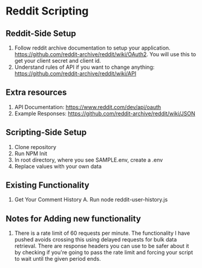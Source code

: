 # Reddit Scripting

## Reddit-Side Setup

1. Follow reddit archive documentation to setup your application. https://github.com/reddit-archive/reddit/wiki/OAuth2. You will use this to get your client secret and client id. 
2. Understand rules of API if you want to change anything: https://github.com/reddit-archive/reddit/wiki/API 


## Extra resources

1. API Documentation: https://www.reddit.com/dev/api/oauth 
2. Example Responses: https://github.com/reddit-archive/reddit/wiki/JSON

## Scripting-Side Setup

1. Clone repository 
2. Run NPM Init 
3. In root directory, where you see SAMPLE.env, create a .env 
4. Replace values with your own data 

## Existing Functionality

1. Get Your Comment History
  A. Run node reddit-user-history.js

## Notes for Adding new functionality 

1. There is a rate limit of 60 requests per minute. The functionality I have pushed avoids crossing this using delayed requests for bulk data retrieval.  There are response headers you can use to be safer about it by checking if you're going to pass the rate limit and forcing your script to wait until the given period ends. 